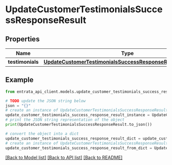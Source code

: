 # UpdateCustomerTestimonialsSuccessResponseResult


## Properties

Name | Type | Description | Notes
------------ | ------------- | ------------- | -------------
**testimonials** | [**UpdateCustomerTestimonialsSuccessResponseResultTestimonials**](UpdateCustomerTestimonialsSuccessResponseResultTestimonials.md) |  | 

## Example

```python
from entrata_api_client.models.update_customer_testimonials_success_response_result import UpdateCustomerTestimonialsSuccessResponseResult

# TODO update the JSON string below
json = "{}"
# create an instance of UpdateCustomerTestimonialsSuccessResponseResult from a JSON string
update_customer_testimonials_success_response_result_instance = UpdateCustomerTestimonialsSuccessResponseResult.from_json(json)
# print the JSON string representation of the object
print(UpdateCustomerTestimonialsSuccessResponseResult.to_json())

# convert the object into a dict
update_customer_testimonials_success_response_result_dict = update_customer_testimonials_success_response_result_instance.to_dict()
# create an instance of UpdateCustomerTestimonialsSuccessResponseResult from a dict
update_customer_testimonials_success_response_result_from_dict = UpdateCustomerTestimonialsSuccessResponseResult.from_dict(update_customer_testimonials_success_response_result_dict)
```
[[Back to Model list]](../README.md#documentation-for-models) [[Back to API list]](../README.md#documentation-for-api-endpoints) [[Back to README]](../README.md)


